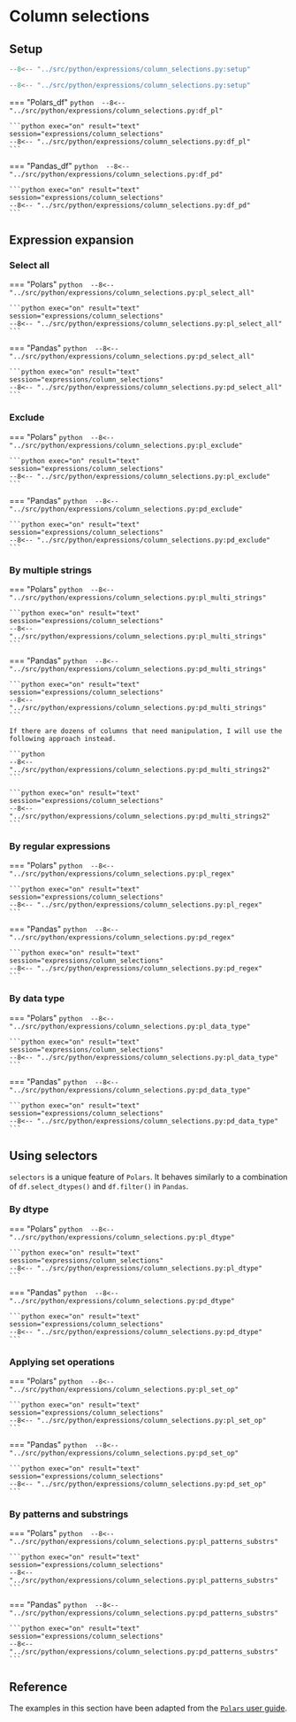 # Column selections

## Setup
```python 
--8<-- "../src/python/expressions/column_selections.py:setup"
```

```python exec="on" session="expressions/column_selections"
--8<-- "../src/python/expressions/column_selections.py:setup"
```

=== "Polars_df"
    ```python 
    --8<-- "../src/python/expressions/column_selections.py:df_pl"
    ```

    ```python exec="on" result="text" session="expressions/column_selections"
    --8<-- "../src/python/expressions/column_selections.py:df_pl"
    ```

=== "Pandas_df"
    ```python 
    --8<-- "../src/python/expressions/column_selections.py:df_pd"
    ```

    ```python exec="on" result="text" session="expressions/column_selections"
    --8<-- "../src/python/expressions/column_selections.py:df_pd"
    ```
## Expression expansion

### Select all

=== "Polars"
    ```python 
    --8<-- "../src/python/expressions/column_selections.py:pl_select_all"
    ```

    ```python exec="on" result="text" session="expressions/column_selections"
    --8<-- "../src/python/expressions/column_selections.py:pl_select_all"
    ```

=== "Pandas"
    ```python 
    --8<-- "../src/python/expressions/column_selections.py:pd_select_all"
    ```

    ```python exec="on" result="text" session="expressions/column_selections"
    --8<-- "../src/python/expressions/column_selections.py:pd_select_all"
    ```

### Exclude

=== "Polars"
    ```python 
    --8<-- "../src/python/expressions/column_selections.py:pl_exclude"
    ```

    ```python exec="on" result="text" session="expressions/column_selections"
    --8<-- "../src/python/expressions/column_selections.py:pl_exclude"
    ```

=== "Pandas"
    ```python 
    --8<-- "../src/python/expressions/column_selections.py:pd_exclude"
    ```

    ```python exec="on" result="text" session="expressions/column_selections"
    --8<-- "../src/python/expressions/column_selections.py:pd_exclude"
    ```

### By multiple strings

=== "Polars"
    ```python 
    --8<-- "../src/python/expressions/column_selections.py:pl_multi_strings"
    ```

    ```python exec="on" result="text" session="expressions/column_selections"
    --8<-- "../src/python/expressions/column_selections.py:pl_multi_strings"
    ```

=== "Pandas"
    ```python 
    --8<-- "../src/python/expressions/column_selections.py:pd_multi_strings"
    ```

    ```python exec="on" result="text" session="expressions/column_selections"
    --8<-- "../src/python/expressions/column_selections.py:pd_multi_strings"
    ```

    If there are dozens of columns that need manipulation, I will use the following approach instead.

    ```python 
    --8<-- "../src/python/expressions/column_selections.py:pd_multi_strings2"
    ```

    ```python exec="on" result="text" session="expressions/column_selections"
    --8<-- "../src/python/expressions/column_selections.py:pd_multi_strings2"
    ```

### By regular expressions

=== "Polars"
    ```python 
    --8<-- "../src/python/expressions/column_selections.py:pl_regex"
    ```

    ```python exec="on" result="text" session="expressions/column_selections"
    --8<-- "../src/python/expressions/column_selections.py:pl_regex"
    ```

=== "Pandas"
    ```python 
    --8<-- "../src/python/expressions/column_selections.py:pd_regex"
    ```

    ```python exec="on" result="text" session="expressions/column_selections"
    --8<-- "../src/python/expressions/column_selections.py:pd_regex"
    ```
### By data type

=== "Polars"
    ```python 
    --8<-- "../src/python/expressions/column_selections.py:pl_data_type"
    ```

    ```python exec="on" result="text" session="expressions/column_selections"
    --8<-- "../src/python/expressions/column_selections.py:pl_data_type"
    ```

=== "Pandas"
    ```python 
    --8<-- "../src/python/expressions/column_selections.py:pd_data_type"
    ```

    ```python exec="on" result="text" session="expressions/column_selections"
    --8<-- "../src/python/expressions/column_selections.py:pd_data_type"
    ```

## Using selectors
`selectors` is a unique feature of `Polars`. It behaves similarly to a combination of `df.select_dtypes()` and `df.filter()` in `Pandas`. 

### By dtype

=== "Polars"
    ```python 
    --8<-- "../src/python/expressions/column_selections.py:pl_dtype"
    ```

    ```python exec="on" result="text" session="expressions/column_selections"
    --8<-- "../src/python/expressions/column_selections.py:pl_dtype"
    ```

=== "Pandas"
    ```python 
    --8<-- "../src/python/expressions/column_selections.py:pd_dtype"
    ```

    ```python exec="on" result="text" session="expressions/column_selections"
    --8<-- "../src/python/expressions/column_selections.py:pd_dtype"
    ```

### Applying set operations

=== "Polars"
    ```python 
    --8<-- "../src/python/expressions/column_selections.py:pl_set_op"
    ```

    ```python exec="on" result="text" session="expressions/column_selections"
    --8<-- "../src/python/expressions/column_selections.py:pl_set_op"
    ```

=== "Pandas"
    ```python 
    --8<-- "../src/python/expressions/column_selections.py:pd_set_op"
    ```

    ```python exec="on" result="text" session="expressions/column_selections"
    --8<-- "../src/python/expressions/column_selections.py:pd_set_op"
    ```

### By patterns and substrings

=== "Polars"
    ```python 
    --8<-- "../src/python/expressions/column_selections.py:pl_patterns_substrs"
    ```

    ```python exec="on" result="text" session="expressions/column_selections"
    --8<-- "../src/python/expressions/column_selections.py:pl_patterns_substrs"
    ```

=== "Pandas"
    ```python 
    --8<-- "../src/python/expressions/column_selections.py:pd_patterns_substrs"
    ```

    ```python exec="on" result="text" session="expressions/column_selections"
    --8<-- "../src/python/expressions/column_selections.py:pd_patterns_substrs"
    ```
    
## Reference
The examples in this section have been adapted from the [`Polars` user guide](https://pola-rs.github.io/polars/user-guide/expressions/column-selections/).